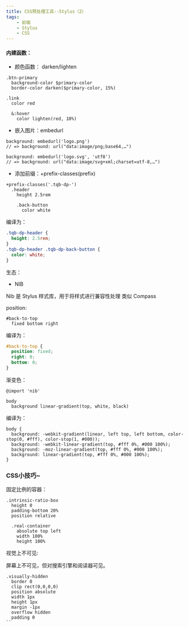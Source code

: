 ```yaml
---
title: CSS预处理工具--Stylus（2）
tags: 
	- 前端 
	- Stylus
	- CSS
---
```


#### 内建函数：
- 颜色函数： darken/lighten
```stylus
.btn-primary
  background-color $primary-color
  border-color darken($primary-color, 15%)

.link
  color red

  &:hover
    color lighten(red, 10%)
```
<!-- more -->

- 嵌入图片：embedurl
```
background: embedurl('logo.png')
// => background: url("data:image/png;base64,…")

background: embedurl('logo.svg', 'utf8')
// => background: url("data:image/svg+xml;charset=utf-8,…")
```
- 添加前缀：+prefix-classes(prefix)
```stylus
+prefix-classes('.tqb-dp-')
  .header
    height 2.5rem

    .back-button
      color white
```
编译为：
```css
.tqb-dp-header {
  height: 2.5rem;
}
.tqb-dp-header .tqb-dp-back-button {
  color: white;
}
```

生态：
- NIB

Nib 是 Stylus 样式库，用于将样式进行兼容性处理
类似 Compass

position:
```
#back-to-top
  fixed bottom right
```
编译为：
```css
#back-to-top {
  position: fixed;
  right: 0;
  bottom: 0;
}
```
渐变色：
```
@import 'nib'

body
  background linear-gradient(top, white, black)
```
编译为：
```
body {
  background: -webkit-gradient(linear, left top, left bottom, color-stop(0, #fff), color-stop(1, #000));
  background: -webkit-linear-gradient(top, #fff 0%, #000 100%);
  background: -moz-linear-gradient(top, #fff 0%, #000 100%);
  background: linear-gradient(top, #fff 0%, #000 100%);
}
```

### CSS小技巧~
固定比例的容器：
```stylus
.intrinsic-ratio-box
  height 0
  padding-bottom 20%
  position relative

  .real-container
    absolute top left
    width 100%
    height 100%
```
视觉上不可见:

屏幕上不可见，但对搜索引擎和阅读器可见。
```stylus
.visually-hidden
  border 0
  clip rect(0,0,0,0)
  position absolute
  width 1px
  height 1px
  margin -1px
  overflow hidden
  padding 0
``
```